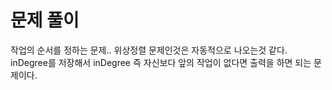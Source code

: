 # 문제 풀이
작업의 순서를 정하는 문제.. 위상정렬 문제인것은 자동적으로 나오는것 같다.   
inDegree를 저장해서 inDegree 즉 자신보다 앞의 작업이 없다면 출력을 하면 되는 문제이다.